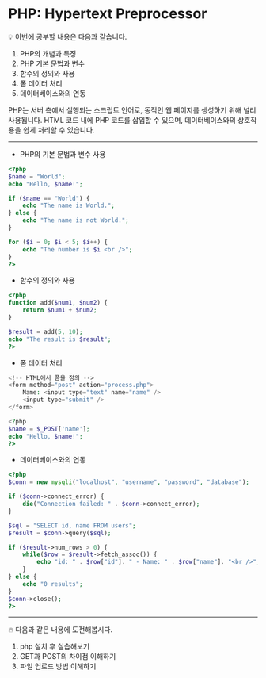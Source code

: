 
# PHP: Hypertext Preprocessor

<aside> 💡 이번에 공부할 내용은 다음과 같습니다.

1. PHP의 개념과 특징
2. PHP 기본 문법과 변수
3. 함수의 정의와 사용
4. 폼 데이터 처리
5. 데이터베이스와의 연동

PHP는 서버 측에서 실행되는 스크립트 언어로, 동적인 웹 페이지를 생성하기 위해 널리 사용됩니다. HTML 코드 내에 PHP 코드를 삽입할 수 있으며, 데이터베이스와의 상호작용을 쉽게 처리할 수 있습니다.

</aside>

---

- PHP의 기본 문법과 변수 사용
```php
<?php
$name = "World";
echo "Hello, $name!";

if ($name == "World") {
    echo "The name is World.";
} else {
    echo "The name is not World.";
}

for ($i = 0; $i < 5; $i++) {
    echo "The number is $i <br />";
}
?>
```

- 함수의 정의와 사용
```php
<?php
function add($num1, $num2) {
    return $num1 + $num2;
}

$result = add(5, 10);
echo "The result is $result"; 
?>
```

- 폼 데이터 처리
```php
<!-- HTML에서 폼을 정의 -->
<form method="post" action="process.php">
    Name: <input type="text" name="name" />
    <input type="submit" />
</form>

<?php
$name = $_POST['name'];
echo "Hello, $name!";
?>
```

- 데이터베이스와의 연동
```php
<?php
$conn = new mysqli("localhost", "username", "password", "database");

if ($conn->connect_error) {
    die("Connection failed: " . $conn->connect_error);
}

$sql = "SELECT id, name FROM users";
$result = $conn->query($sql);

if ($result->num_rows > 0) {
    while($row = $result->fetch_assoc()) {
        echo "id: " . $row["id"]. " - Name: " . $row["name"]. "<br />";
    }
} else {
    echo "0 results";
}
$conn->close();
?>
```

---

<aside> 🔥 다음과 같은 내용에 도전해봅시다.

1. php 설치 후 실습해보기
2. GET과 POST의 차이점 이해하기
3. 파일 업로드 방법 이해하기

</aside>